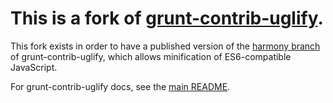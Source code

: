 # This is a fork of [grunt-contrib-uglify](https://www.npmjs.com/search?q=grunt-contrib-uglify).

This fork exists in order to have a published version of the [harmony branch](https://github.com/gruntjs/grunt-contrib-uglify/tree/harmony) of grunt-contrib-uglify, which allows minification of ES6-compatible JavaScript.

For grunt-contrib-uglify docs, see the [main README](https://github.com/gruntjs/grunt-contrib-uglify/tree/harmony).
